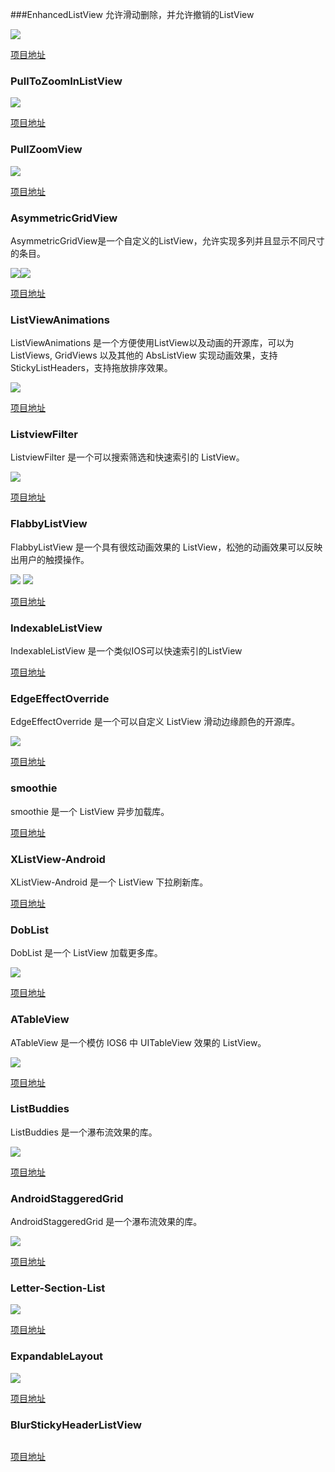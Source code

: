 ###EnhancedListView
允许滑动删除，并允许撤销的ListView

![](https://raw.githubusercontent.com/ITBox/AndroidOpenSourceCollection/master/Asset/EnhancedListView.gif)

[项目地址](https://github.com/timroes/EnhancedListView)

### PullToZoomInListView ###

![](https://github.com/matrixxun/PullToZoomInListView/raw/master/art/pull-to-zoom.gif)

[项目地址](https://github.com/matrixxun/PullToZoomInListView)


### PullZoomView

![](https://raw.githubusercontent.com/Frank-Zhu/PullZoomView/master/art/pull-to-zoom.gif)

[项目地址](https://github.com/Frank-Zhu/PullZoomView)



### AsymmetricGridView ###

AsymmetricGridView是一个自定义的ListView，允许实现多列并且显示不同尺寸的条目。

![](https://raw.githubusercontent.com/felipecsl/AsymmetricGridView/master/screenshots/ss_2_cols.png)![](https://raw.githubusercontent.com/felipecsl/AsymmetricGridView/master/screenshots/ss_5_cols.png)

[项目地址](https://github.com/felipecsl/AsymmetricGridView)

### ListViewAnimations ###

ListViewAnimations 是一个方便使用ListView以及动画的开源库，可以为ListViews, GridViews 以及其他的 AbsListView 实现动画效果，支持StickyListHeaders，支持拖放排序效果。

![](https://raw.githubusercontent.com/nhaarman/ListViewAnimations/gh-pages/images/dynamiclistview.gif)

[项目地址](https://github.com/nhaarman/ListViewAnimations)

### ListviewFilter ###

ListviewFilter 是一个可以搜索筛选和快速索引的 ListView。

![](https://raw.githubusercontent.com/bhavyahmehta/ListviewFilter/master/screen_shot.png)

[项目地址](https://github.com/bhavyahmehta/ListviewFilter)

### FlabbyListView ###

FlabbyListView 是一个具有很炫动画效果的 ListView，松弛的动画效果可以反映出用户的触摸操作。

![](https://camo.githubusercontent.com/f67bdbfa06c495e7b6d57a3621c15ff973afc465/687474703a2f2f692e696d6775722e636f6d2f756743424869482e67696625354428687474703a2f2f692e696d6775722e636f6d2f756743424869482e676966)
![](https://camo.githubusercontent.com/171bc313edc1a8d28fb8037e58a44f9074bc3c95/687474703a2f2f692e696d6775722e636f6d2f776657477242532e67696625354428687474703a2f2f692e696d6775722e636f6d2f776657477242532e676966)

[项目地址](https://github.com/jpardogo/FlabbyListView)


### IndexableListView ###

IndexableListView 是一个类似IOS可以快速索引的ListView

[项目地址](https://github.com/woozzu/IndexableListView)


### EdgeEffectOverride ###

EdgeEffectOverride 是一个可以自定义 ListView 滑动边缘颜色的开源库。

![](https://camo.githubusercontent.com/9fced7c0252e200e32cfc041f8ee8f7f9451e058/687474703a2f2f692e696d6775722e636f6d2f366435765637382e6a7067)

[项目地址](https://github.com/AndroidAlliance/EdgeEffectOverride)

### smoothie ###

smoothie 是一个 ListView 异步加载库。

[项目地址](https://github.com/lucasr/smoothie)

### XListView-Android ###

XListView-Android 是一个 ListView 下拉刷新库。

[项目地址](https://github.com/Maxwin-z/XListView-Android)

### DobList ###

DobList 是一个 ListView 加载更多库。

![](https://camo.githubusercontent.com/0fec7d71b1c6b8c9cfef9da34a980b2137eb8e17/68747470733a2f2f7261772e6769746875622e636f6d2f62696c616c73616d6d6f75722f446f624c6973742f6d61737465722f73637265656e73686f742e706e67)

[项目地址](https://github.com/bilalsammour/DobList)

### ATableView ###

ATableView 是一个模仿 IOS6 中 UITableView 效果的 ListView。

![](https://camo.githubusercontent.com/5cbc47c9ac3db34cc41451bbf4a430c59e4c83b4/687474703a2f2f6f6934352e74696e797069632e636f6d2f7673686e32782e6a7067)

[项目地址](https://github.com/dmacosta/ATableView)

### ListBuddies ###

ListBuddies 是一个瀑布流效果的库。

![](https://camo.githubusercontent.com/263db3cffd142dbbacf06fb43aaa5997ff1c243e/68747470733a2f2f7261772e6769746875622e636f6d2f6a706172646f676f2f4c697374427564646965732f6d61737465722f6172742f73637265656e73686f745f6c697374627564646965735f322e706e67)

[项目地址](https://github.com/jpardogo/ListBuddies)

### AndroidStaggeredGrid ###

AndroidStaggeredGrid 是一个瀑布流效果的库。

![](https://camo.githubusercontent.com/a243ad5c2788730c40fc1d348e5ed85adb59c484/687474703a2f2f662e636c2e6c792f6974656d732f327a31423059304d3047304f326b316c334a30332f5472656e64696e672e706e67)

[项目地址](https://github.com/etsy/AndroidStaggeredGrid)

### Letter-Section-List ###

![](https://camo.githubusercontent.com/6c9ebc8cbaec9fded54e0c473655840c56e02c06/68747470733a2f2f726177322e6769746875622e636f6d2f74616c6c616e2f4c65747465722d53656374696f6e2d4c6973742f6d61737465722f73637265656e73686f742e706e67)

[项目地址](https://github.com/tallan/Letter-Section-List)


### ExpandableLayout

![](https://github.com/traex/ExpandableLayout/raw/master/demo.gif)

[项目地址](https://github.com/traex/ExpandableLayout)

### BlurStickyHeaderListView

![]()

[项目地址](https://github.com/emmano/BlurStickyHeaderListView)
